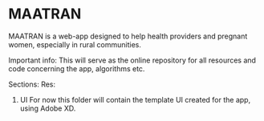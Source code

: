 # MAATRAN
MAATRAN is a web-app designed to help health providers and pregnant women, especially in rural communities.

Important info:
This will serve as the online repository for all resources and code concerning the app, algorithms etc. 

Sections:
Res:
1. UI
For now this folder will contain the template UI created for the app, using Adobe XD. 
